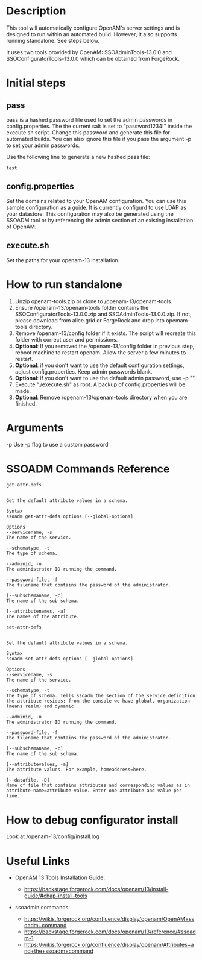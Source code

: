 # Description

This tool will automatically configure OpenAM's server settings and is designed to run within an automated build. However, it also supports running standalone. See steps below.

It uses two tools provided by OpenAM: SSOAdminTools-13.0.0 and SSOConfiguratorTools-13.0.0 which can be obtained from ForgeRock.

# Initial steps

## pass
pass is a hashed password file used to set the admin passwords in config.properties. The the current salt is set to "password1234!" inside the execute.sh script. Change this password and generate this file for automated builds. You can also ignore this file if you pass the argument -p to set your admin passwords.

Use the following line to generate a new hashed pass file:
```
test
```

## config.properties
Set the domains related to your OpenAM configuration. You can use this sample configuration as a guide. It is currently configurd to use LDAP as your datastore. This configuration may also be generated using the SSOADM tool or by referencing the admin section of an existing installation of OpenAM.

## execute.sh
Set the paths for your openam-13 installation.

# How to run standalone

1. Unzip openam-tools.zip or clone to /openam-13/openam-tools.
2. Ensure /openam-13/openam-tools folder contains the SSOConfiguratorTools-13.0.0.zip and SSOAdminTools-13.0.0.zip. If not, please download from alice.grid or ForgeRock and drop into opemam-tools directory.
3. Remove /openam-13/config folder if it exists. The script will recreate this folder with correct user and permissions.
4. <b>Optional</b>: If you removed the /openam-13/config folder in previous step, reboot machine to restart openam. Allow the server a few minutes to restart.
5. <b>Optional</b>: if you don't want to use the default configuration settings, adjust config.properties. Keep admin passwords blank.
6. <b>Optional</b>: if you don't want to use the default admin password, use -p "<adminPassword>".
7. Execute "./execute.sh" as root. A backup of config.properties will be made.
8. <b>Optional</b>: Remove /openam-13/openam-tools directory when you are finished.

# Arguments

-p
Use -p <password> flag to use a custom password


# SSOADM Commands Reference
```
get-attr-defs


Get the default attribute values in a schema.

Syntax
ssoadm get-attr-defs options [--global-options]

Options
--servicename, -s
The name of the service.

--schematype, -t
The type of schema.

--adminid, -u
The administrator ID running the command.

--password-file, -f
The filename that contains the password of the administrator.

[--subschemaname, -c]
The name of the sub schema.

[--attributenames, -a]
The names of the attribute.
```

```
set-attr-defs


Set the default attribute values in a schema.

Syntax
ssoadm set-attr-defs options [--global-options]

Options
--servicename, -s
The name of the service.

--schematype, -t
The type of schema. Tells ssoadm the section of the service definition the attribute resides; from the console we have global, organization (means realm) and dynamic.

--adminid, -u
The administrator ID running the command.

--password-file, -f
The filename that contains the password of the administrator.

[--subschemaname, -c]
The name of the sub schema.

[--attributevalues, -a]
The attribute values. For example, homeaddress=here.

[--datafile, -D]
Name of file that contains attributes and corresponding values as in attribute-name=attribute-value. Enter one attribute and value per line.
```

# How to debug configurator install

Look at /openam-13/config/install.log


# Useful Links


- OpenAM 13 Tools Installation Guide:
  - https://backstage.forgerock.com/docs/openam/13/install-guide/#chap-install-tools

- ssoadmin commands:
  - https://wikis.forgerock.org/confluence/display/openam/OpenAM+ssoadm+command
  - https://backstage.forgerock.com/docs/openam/13/reference/#ssoadm-1
  - https://wikis.forgerock.org/confluence/display/openam/Attributes+and+the+ssoadm+command
